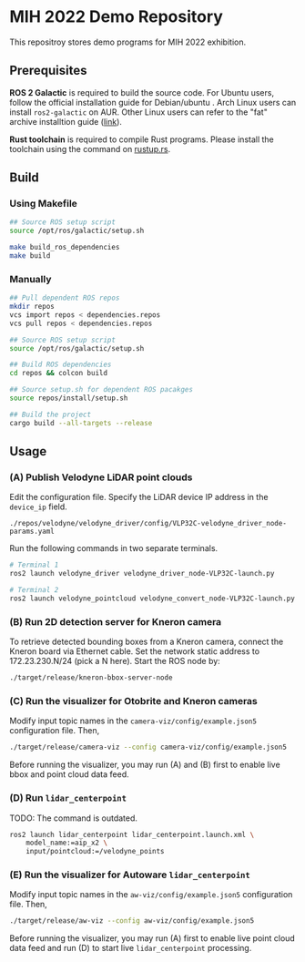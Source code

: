 # MIH 2022 Demo Repository

This repositroy stores demo programs for MIH 2022 exhibition.

## Prerequisites

**ROS 2 Galactic** is required to build the source code. For Ubuntu
users, follow the official installation guide for Debian/ubuntu
[](https://docs.ros.org/en/galactic/Installation/Ubuntu-Install-Debians.html). Arch
Linux users can install `ros2-galactic` on AUR. Other Linux users can
refer to the "fat" archive installtion guide
([link](https://docs.ros.org/en/galactic/Installation/Alternatives/Ubuntu-Install-Binary.html)).

**Rust toolchain** is required to compile Rust programs. Please
install the toolchain using the command on
[rustup.rs](https://rustup.rs/).

## Build

### Using Makefile

```bash
## Source ROS setup script
source /opt/ros/galactic/setup.sh

make build_ros_dependencies
make build
```

### Manually

```bash
## Pull dependent ROS repos
mkdir repos
vcs import repos < dependencies.repos
vcs pull repos < dependencies.repos

## Source ROS setup script
source /opt/ros/galactic/setup.sh

## Build ROS dependencies
cd repos && colcon build

## Source setup.sh for dependent ROS pacakges
source repos/install/setup.sh

## Build the project
cargo build --all-targets --release
```

## Usage

### (A) Publish Velodyne LiDAR point clouds

Edit the configuration file. Specify the LiDAR device IP address in
the `device_ip` field.

```
./repos/velodyne/velodyne_driver/config/VLP32C-velodyne_driver_node-params.yaml
```

Run the following commands in two separate terminals.

```bash
# Terminal 1
ros2 launch velodyne_driver velodyne_driver_node-VLP32C-launch.py

# Terminal 2
ros2 launch velodyne_pointcloud velodyne_convert_node-VLP32C-launch.py
```


### (B) Run 2D detection server for Kneron camera

To retrieve detected bounding boxes from a Kneron camera, connect the
Kneron board via Ethernet cable. Set the network static address to
172.23.230.N/24 (pick a N here). Start the ROS node by:

```bash
./target/release/kneron-bbox-server-node
```


### (C) Run the visualizer for Otobrite and Kneron cameras

Modify input topic names in the `camera-viz/config/example.json5`
configuration file. Then,

```bash
./target/release/camera-viz --config camera-viz/config/example.json5
```

Before running the visualizer, you may run (A) and (B) first to enable
live bbox and point cloud data feed.

### (D) Run `lidar_centerpoint`

TODO: The command is outdated.

```bash
ros2 launch lidar_centerpoint lidar_centerpoint.launch.xml \
    model_name:=aip_x2 \
    input/pointcloud:=/velodyne_points
```

### (E) Run the visualizer for Autoware `lidar_centerpoint`

Modify input topic names in the `aw-viz/config/example.json5`
configuration file. Then,

```bash
./target/release/aw-viz --config aw-viz/config/example.json5
```

Before running the visualizer, you may run (A) first to enable live
 point cloud data feed and run (D) to start live `lidar_centerpoint`
 processing.
